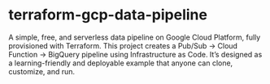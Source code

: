 # terraform-gcp-data-pipeline
A simple, free, and serverless data pipeline on Google Cloud Platform, fully provisioned with Terraform.  This project creates a Pub/Sub → Cloud Function → BigQuery pipeline using Infrastructure as Code. It’s designed as a learning-friendly and deployable example that anyone can clone, customize, and run.
